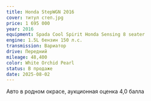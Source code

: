 ```yaml
---
title: Honda StepWGN 2016
cover: титул степ.jpg
price: 1 695 000
year: 2016
equipment: Spada Cool Spirit Honda Sensing 8 seater
engine: 1.5L бензин 150 л.с.
transmission: Вариатор
drive: Передний
mileage: 48,400
color: White Orchid Pearl
status: В продаже
date: 2025-08-02
---
```


Авто в родном окрасе, аукционная оценка 4,0 балла
